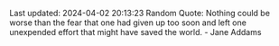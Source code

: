 Last updated: 2024-04-02 20:13:23
Random Quote: Nothing could be worse than the fear that one had given up too soon and left one unexpended effort that might have saved the world. - Jane Addams